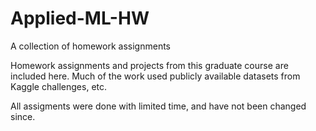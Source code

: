 # Applied-ML-HW
A collection of homework assignments

Homework assignments and projects from this graduate course are included here.
Much of the work used publicly available datasets from Kaggle challenges, etc.


All assigments were done with limited time, and have not been changed since.
